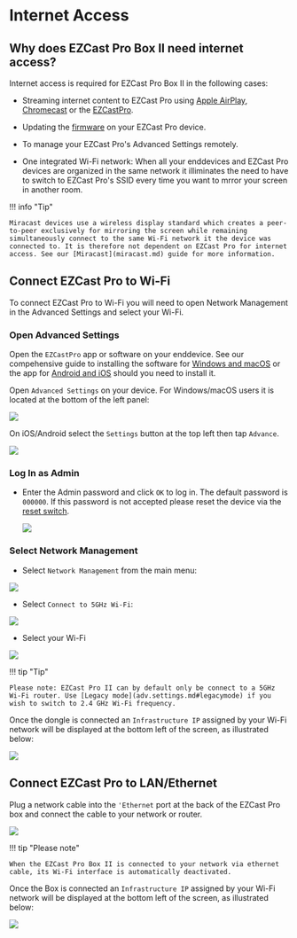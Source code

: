 # Internet Access

## Why does EZCast Pro Box II need internet access?

Internet access is required for EZCast Pro Box II in the following cases:

* Streaming internet content to EZCast Pro using [Apple AirPlay](airplay.md), [Chromecast](chromecast.md) or the [EZCastPro](ezcastproapp.md).

* Updating the [firmware](firmware-upgrade.md) on your EZCast Pro device.

* To manage your EZCast Pro's Advanced Settings remotely.

* One integrated Wi-Fi network: When all your enddevices and EZCast Pro devices are organized in the same network it illiminates the need to have to switch to EZCast Pro's SSID every time you want to mrror your screen in another room.

!!! info "Tip"

    Miracast devices use a wireless display standard which creates a peer-to-peer exclusively for mirroring the screen while remaining simultaneously connect to the same Wi-Fi network it the device was connected to. It is therefore not dependent on EZCast Pro for internet access. See our [Miracast](miracast.md) guide for more information.

## Connect EZCast Pro to Wi-Fi

To connect EZCast Pro to Wi-Fi you will need to open Network Management in the Advanced Settings and select your Wi-Fi.

### Open Advanced Settings

Open the `EZCastPro` app or software on your enddevice. See our compehensive guide to installing the software for [Windows and macOS](quickstart.md#InstallSoftware) or the app for [Android and iOS](quickstart.md#InstallApp) should you need to install it.

Open `Advanced Settings` on your device. For Windows/macOS users it is located at the bottom of the left panel:

![](/assets/img/ProII-Win-App-Advanced-Settings.png)

On iOS/Android select the `Settings` button at the top left then tap `Advance`.

![](/assets/img/iOS_adv-settings.png)

### Log In as Admin

* Enter the Admin password and click `OK` to log in. The default password is `000000`. If this password is not accepted please reset the device via the [reset switch](reset.md#hardreset).

	![](/assets/img/EZCastII_Login.png)

### Select Network Management

* Select `Network Management` from the main menu:

![](/assets/img/ezcastpro.II.select.networkmanagement.png)

* Select `Connect to 5GHz Wi-Fi`:

![](/assets/img/ezcastpro.II.select.connect5ghz.png)

* Select your Wi-Fi 

![](/assets/img/EZCastPro.II.Wifi.png)

!!! tip "Tip"
    
	Please note: EZCast Pro II can by default only be connect to a 5GHz Wi-Fi router. Use [Legacy mode](adv.settings.md#legacymode) if you wish to switch to 2.4 GHz Wi-Fi frequency.
	
Once the dongle is connected an `Infrastructure IP` assigned by your Wi-Fi network will be displayed at the bottom left of the screen, as illustrated below:

![](/assets/img/ProDongleII_connected_to_router.png)


## Connect EZCast Pro to LAN/Ethernet

Plug a network cable into the `'Ethernet` port at the back of the EZCast Pro box and connect the cable to your network or router.

![](/assets/img/B10_ports.png)

!!! tip "Please note"
    
	When the EZCast Pro Box II is connected to your network via ethernet cable, its Wi-Fi interface is automatically deactivated.

Once the Box is connected an `Infrastructure IP` assigned by your Wi-Fi network will be displayed at the bottom left of the screen, as illustrated below:

![](/assets/img/ProDongleII_connected_to_router.png)
